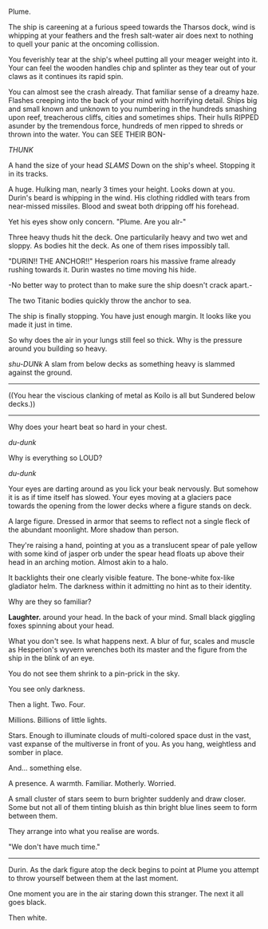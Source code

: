 Plume.

The ship is careening at a furious speed towards the Tharsos dock, wind is whipping at your feathers and the fresh salt-water air does next to nothing to quell your panic at the oncoming collission.

You feverishly tear at the ship's wheel putting all your meager weight into it. Your can feel the wooden handles chip and splinter as they tear out of your claws as it continues its rapid spin.

You can almost see the crash already. That familiar sense of a dreamy haze. Flashes creeping into the back of your mind with horrifying detail. Ships big and small known and unknown to you numbering in the hundreds smashing upon reef, treacherous cliffs, cities and sometimes ships. Their hulls RIPPED asunder by the tremendous force, hundreds of men ripped to shreds or thrown into the water. You can SEE THEIR BON-

*THUNK*

A hand the size of your head *SLAMS* Down on the ship's wheel. Stopping it in its tracks.

A huge. Hulking man, nearly 3 times your height. Looks down at you. Durin's beard is whipping in the wind. His clothing riddled with tears from near-missed missiles. Blood and sweat both dripping off his forehead.

Yet his eyes show only concern.
"Plume. Are you alr-"

Three heavy thuds hit the deck. One particularily heavy and two wet and sloppy. As bodies hit the deck. As one of them rises impossibly tall.

"DURIN!! THE ANCHOR!!" Hesperion roars his massive frame already rushing towards it. Durin wastes no time moving his hide.

-No better way to protect than to make sure the ship doesn't crack apart.-

The two Titanic bodies quickly throw the anchor to sea. 

The ship is finally stopping. You have just enough margin. It looks like you made it just in time.

So why does the air in your lungs still feel so thick. Why is the pressure around you building so heavy. 

*shu-DUNk* A slam from below decks as something heavy is slammed against the ground. 
______
((You hear the viscious clanking of metal as Koílo is all but Sundered below decks.))
_____

Why does your heart beat so hard in your chest.

*du-dunk*

Why is everything so LOUD?

*du-dunk*

Your eyes are darting around as you lick your beak nervously. But somehow it is as if time itself has slowed. Your eyes moving at a glaciers pace towards the opening from the lower decks where a figure stands on deck.

A large figure. Dressed in armor that seems to reflect not a single fleck of the abundant moonlight. More shadow than person.

They're raising a hand, pointing at you as a translucent spear of pale yellow with some kind of jasper orb under the spear head floats up above their head in an arching motion. Almost akin to a halo.

It backlights their one clearly visible feature. The bone-white fox-like gladiator helm. The darkness within it admitting no hint as to their identity.

Why are they so familiar?

**Laughter.** around your head. In the back of your mind. Small black giggling foxes spinning about your head.

What you don't see. Is what happens next.
A blur of fur, scales and muscle as Hesperion's wyvern wrenches both its master and the figure from the ship in the blink of an eye.

You do not see them shrink to a pin-prick in the sky.

You see only darkness.

Then a light. Two. Four.

Millions. Billions of little lights.

Stars. Enough to illuminate clouds of multi-colored space dust in the vast, vast expanse of the multiverse in front of you. As you hang, weightless and somber in place.

And... something else.

A presence. A warmth. Familiar. Motherly. Worried.

A small cluster of stars seem to burn brighter suddenly and draw closer. Some but not all of them tinting bluish as thin bright blue lines seem to form between them.

They arrange into what you realise are words.

"We don't have much time."

---

Durin. As the dark figure atop the deck begins to point at Plume you attempt to throw yourself between them at the last moment. 

One moment you are in the air staring down this stranger. The next it all goes black.

Then white.